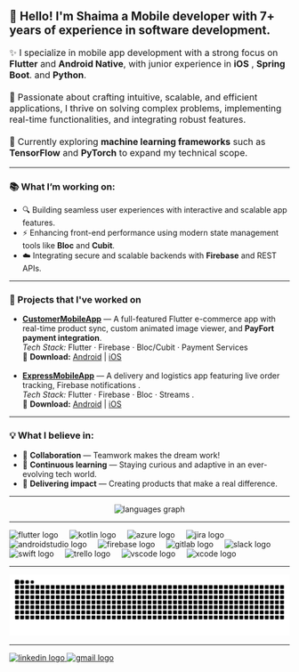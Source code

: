 <p align="center">
  <h2>👋 Hello! I'm Shaima a Mobile developer with 7+ years of experience in software development.</h2>
</p>

<p align="left" style="font-size: 16px;">
✨ I specialize in mobile app development with a strong focus on <b>Flutter</b> and <b>Android Native</b>, with junior experience in <b>iOS</b> , <b>Spring Boot</b>. and <b>Python</b>. <br><br>
🚀 Passionate about crafting intuitive, scalable, and efficient applications, I thrive on solving complex problems, implementing real-time functionalities, and integrating robust features.<br><br>
🤖 Currently exploring <b>machine learning frameworks</b> such as <b>TensorFlow</b> and <b>PyTorch</b> to expand my technical scope.
</p>

---

<h3>📚 What I’m working on:</h3>
<ul>
  <li>🔍 Building seamless user experiences with interactive and scalable app features.</li>
  <li>⚡ Enhancing front-end performance using modern state management tools like <b>Bloc</b> and <b>Cubit</b>.</li>
  <li>☁️ Integrating secure and scalable backends with <b>Firebase</b> and REST APIs.</li>
</ul>

---

<h3>🚀 Projects that I've worked on</h3>

<ul>
  <li>
    <a href="https://github.com/ShaimaBaasher/CustomerMobileApp"><b>CustomerMobileApp</b></a> — A full-featured Flutter e-commerce app with real-time product sync, custom animated image viewer, and <b>PayFort payment integration</b>.
    <br><i>Tech Stack:</i> Flutter · Firebase · Bloc/Cubit · Payment Services
    <br>
    📱 <b>Download:</b>
    <a href="https://play.google.com/store/apps/details?id=com.lawazem.customerapp">Android</a> |
    <a href="https://apps.apple.com/eg/app/lawazem-%D9%84%D9%88%D8%A7%D8%B2%D9%85/id6444859755">iOS</a>
  </li>
  <br>
  <li>
    <a href="https://github.com/ShaimaBaasher/ExpressMobileApp"><b>ExpressMobileApp</b></a> — A delivery and logistics app featuring live order tracking, Firebase notifications .
    <br><i>Tech Stack:</i> Flutter · Firebase · Bloc · Streams . 
    <br>
    📱 <b>Download:</b>
    <a href="https://play.google.com/store/apps/details?id=com.lawazem.express">Android</a> |
    <a href="https://apps.apple.com/eg/app/lawazem-courier/id6503053459">iOS</a>
  </li>
</ul>


---

<h3>💡 What I believe in:</h3>
<ul>
  <li>🤝 <b>Collaboration</b> — Teamwork makes the dream work!</li>
  <li>📖 <b>Continuous learning</b> — Staying curious and adaptive in an ever-evolving tech world.</li>
  <li>🌟 <b>Delivering impact</b> — Creating products that make a real difference.</li>
</ul>

---

<div align="center">
  <img src="https://github-readme-stats.vercel.app/api/top-langs?username=ShaimaBaasher&locale=en&hide_title=false&layout=compact&card_width=320&langs_count=5&theme=dracula&hide_border=false&order=2" height="150" alt="languages graph"  />
</div>

---

<div align="left">
  <img src="https://cdn.jsdelivr.net/gh/devicons/devicon/icons/flutter/flutter-original.svg" height="40" alt="flutter logo"  />
  <img width="12" />
  <img src="https://cdn.jsdelivr.net/gh/devicons/devicon/icons/kotlin/kotlin-original.svg" height="40" alt="kotlin logo"  />
  <img width="12" />
  <img src="https://cdn.jsdelivr.net/gh/devicons/devicon/icons/azure/azure-original.svg" height="40" alt="azure logo"  />
  <img width="12" />
  <img src="https://cdn.jsdelivr.net/gh/devicons/devicon/icons/jira/jira-original.svg" height="40" alt="jira logo"  />
  <img width="12" />
  <img src="https://cdn.jsdelivr.net/gh/devicons/devicon/icons/androidstudio/androidstudio-original.svg" height="40" alt="androidstudio logo"  />
  <img width="12" />
  <img src="https://cdn.jsdelivr.net/gh/devicons/devicon/icons/firebase/firebase-plain.svg" height="40" alt="firebase logo"  />
  <img width="12" />
  <img src="https://cdn.jsdelivr.net/gh/devicons/devicon/icons/gitlab/gitlab-original.svg" height="40" alt="gitlab logo"  />
  <img width="12" />
  <img src="https://cdn.jsdelivr.net/gh/devicons/devicon/icons/slack/slack-original.svg" height="40" alt="slack logo"  />
  <img width="12" />
  <img src="https://cdn.jsdelivr.net/gh/devicons/devicon/icons/swift/swift-original.svg" height="40" alt="swift logo"  />
  <img width="12" />
  <img src="https://cdn.jsdelivr.net/gh/devicons/devicon/icons/trello/trello-plain.svg" height="40" alt="trello logo"  />
  <img width="12" />
  <img src="https://cdn.jsdelivr.net/gh/devicons/devicon/icons/vscode/vscode-original.svg" height="40" alt="vscode logo"  />
  <img width="12" />
  <img src="https://cdn.jsdelivr.net/gh/devicons/devicon/icons/xcode/xcode-original.svg" height="40" alt="xcode logo"  />
</div>

---

<img src="https://raw.githubusercontent.com/ShaimaBaasher/ShaimaBaasher/output/snake.svg" alt="Snake animation" />

---

<div align="left">
  <a href="https://www.linkedin.com/in/shaimabaasher/" target="_blank">
    <img src="https://raw.githubusercontent.com/maurodesouza/profile-readme-generator/master/src/assets/icons/social/linkedin/default.svg" width="52" height="40" alt="linkedin logo" />
  </a>
  <a href="mailto:shaima.baasher@gmail.com" target="_blank">
    <img src="https://raw.githubusercontent.com/maurodesouza/profile-readme-generator/master/src/assets/icons/social/gmail/default.svg" width="52" height="40" alt="gmail logo" />
  </a>
</div>

